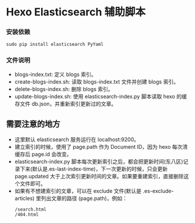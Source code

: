 # Hexo Elasticsearch 辅助脚本

### 安装依赖
```
sudo pip install elasticsearch PyYaml
```

### 文件说明

* blogs-index.txt: 定义 blogs 索引。
* create-blogs-index.sh: 读取 blogs-index.txt 文件并创建 blogs 索引。
* delete-blogs-index.sh: 删除 blogs 索引。
* update-blogs-index.sh: 使用 elasticsearch-index.py 脚本读取 hexo 的缓存文件 db.json，并重新索引更新过的文章。

## 需要注意的地方

* 这里默认 elasticsearch 服务运行在 localhost:9200。
* 建立索引的时候，使用了 page.path 作为 Document ID，因为 hexo 每次清缓存后 page.id 会改变。
* elasticsearch-index.py 脚本每次更新索引之后，都会把更新时间(东八区)记录下来(默认是.es-last-index-time)，下一次更新的时候，只会更新 page.updated 大于上次索引更新时间的文章。如果要重建索引，直接删除这个文件即可。
* 如果有不想建索引的文章，可以在 exclude 文件(默认是 .es-exclude-articles) 里列出文章的路径 (page.path)，例如：
    ```
    /search.html
    /404.html
    ````
